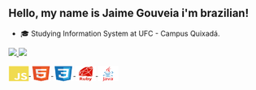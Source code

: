 ## Hello, my name is Jaime Gouveia i'm brazilian!
  - :mortar_board: Studying Information System at UFC - Campus Quixadá.
 <div>
  <a href="https://github.com/jaimegsn">
  <img height="180em" src="https://github-readme-stats.vercel.app/api?username=jaimegsn&show_icons=true&theme=dracula&include_all_commits=true&count_private=true"/>
  <img height="180em" src="https://github-readme-stats.vercel.app/api/top-langs/?username=jaimegsn&layout=compact&langs_count=7&theme=dracula"/>
</div>
<div style="display: inline_block"><br>
  <img align="center" alt="Jaime-JS" height="30" width="40" src="https://raw.githubusercontent.com/devicons/devicon/master/icons/javascript/javascript-plain.svg">
  <img align="center" alt="Jaime-HTML" height="30" width="40" src="https://raw.githubusercontent.com/devicons/devicon/master/icons/html5/html5-original.svg">
  <img align="center" alt="Jaime-CSS" height="30" width="40" src="https://raw.githubusercontent.com/devicons/devicon/master/icons/css3/css3-original.svg">
  <img align="center" alt="Jaime-CSS" height="30" width="40" src="https://raw.githubusercontent.com/devicons/devicon/master/icons/ruby/ruby-plain-wordmark.svg">
  <img align="center" alt="Jaime-JAVA" height="30" width="40" src="https://raw.githubusercontent.com/devicons/devicon/master/icons/java/java-original-wordmark.svg">
</div>
  

